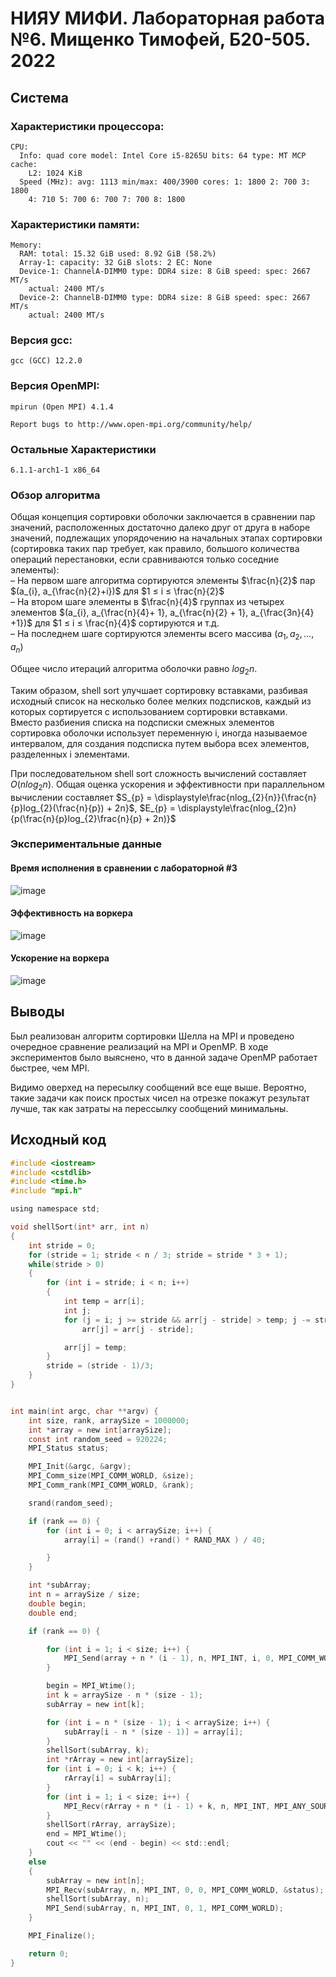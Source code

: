 # НИЯУ МИФИ. Лабораторная работа №6. Мищенко Тимофей, Б20-505. 2022

## Система

### Характеристики процессора:
```
CPU:
  Info: quad core model: Intel Core i5-8265U bits: 64 type: MT MCP cache:
    L2: 1024 KiB
  Speed (MHz): avg: 1113 min/max: 400/3900 cores: 1: 1800 2: 700 3: 1800
    4: 710 5: 700 6: 700 7: 700 8: 1800
```

### Характеристики памяти:
```
Memory:
  RAM: total: 15.32 GiB used: 8.92 GiB (58.2%)
  Array-1: capacity: 32 GiB slots: 2 EC: None
  Device-1: ChannelA-DIMM0 type: DDR4 size: 8 GiB speed: spec: 2667 MT/s
    actual: 2400 MT/s
  Device-2: ChannelB-DIMM0 type: DDR4 size: 8 GiB speed: spec: 2667 MT/s
    actual: 2400 MT/s
```

### Версия gcc:
```
gcc (GCC) 12.2.0
```

### Версия OpenMPI:
```
mpirun (Open MPI) 4.1.4

Report bugs to http://www.open-mpi.org/community/help/
```

### Остальные Характеристики
```
6.1.1-arch1-1 x86_64
```

### Обзор алгоритма
Общая концепция сортировки оболочки заключается в сравнении пар значений, расположенных достаточно далеко друг от друга в наборе значений, подлежащих упорядочению на начальных этапах сортировки (сортировка таких пар требует, как правило, большого количества операций перестановки, если сравниваются только соседние элементы):  
– На первом шаге алгоритма сортируются элементы $\frac{n}{2}$ пар $(a_{i}, a_{\frac{n}{2}+i})$ для $1 ≤ i ≤ \frac{n}{2}$  
– На втором шаге элементы в $\frac{n}{4}$ группах из четырех элементов $(a_{i}, a_{\frac{n}{4}+ 1}, a_{\frac{n}{2} + 1}, a_{\frac{3n}{4} +1})$ для $1 ≤ i ≤ \frac{n}{4}$ сортируются и т.д.  
– На последнем шаге сортируются элементы всего массива $(a_{1}, a_{2},..., a_{n})$

Общее число итераций алгоритма оболочки равно $log_{2}n$.

Таким образом, shell sort улучшает сортировку вставками, разбивая исходный список на несколько более мелких подсписков, каждый из которых сортируется с использованием сортировки вставками.  
Вместо разбиения списка на подсписки смежных элементов сортировка оболочки использует переменную i, иногда называемое интервалом, для создания подсписка путем выбора всех элементов, разделенных i элементами.

При последовательном shell sort сложность вычислений составляет $O(nlog_2 n)$.
Общая оценка ускорения и эффективности при параллельном вычислении составляет $S_{p} = \displaystyle\frac{nlog_{2}{n}}{\frac{n}{p}log_{2}(\frac{n}{p}) + 2n}$, $E_{p} = \displaystyle\frac{nlog_{2}n}{p(\frac{n}{p}log_{2}\frac{n}{p} + 2n)}$ 

### Экспериментальные данные

#### Время исполнения в сравнении с лабораторной #3

![image](graphs/speed.png)

#### Эффективность на воркера

![image](graphs/acceleration.png)

#### Ускорение на воркера

![image](graphs/efficiency.png)

## Выводы

Был реализован алгоритм сортировки Шелла на MPI и проведено очередное сравнение реализаций на MPI и OpenMP. В ходе экспериментов было выяснено, что в данной задаче OpenMP работает быстрее, чем MPI.

Видимо оверхед на пересылку сообщений все еще выше. Вероятно, такие задачи как поиск простых чисел на отрезке покажут результат лучше, так как затраты на перессылку сообщений минимальны. 

## Исходный код

```c 
#include <iostream>
#include <cstdlib>
#include <time.h>
#include "mpi.h"

using namespace std;

void shellSort(int* arr, int n)
{
    int stride = 0;
    for (stride = 1; stride < n / 3; stride = stride * 3 + 1);
    while(stride > 0)
    {
        for (int i = stride; i < n; i++)
        {
            int temp = arr[i];
            int j;
            for (j = i; j >= stride && arr[j - stride] > temp; j -= stride)
                arr[j] = arr[j - stride];

            arr[j] = temp;
        }
        stride = (stride - 1)/3;
    }
}


int main(int argc, char **argv) {
    int size, rank, arraySize = 1000000;
    int *array = new int[arraySize];
    const int random_seed = 920224;
    MPI_Status status;

    MPI_Init(&argc, &argv);
    MPI_Comm_size(MPI_COMM_WORLD, &size);
    MPI_Comm_rank(MPI_COMM_WORLD, &rank);

    srand(random_seed);

    if (rank == 0) {
        for (int i = 0; i < arraySize; i++) {
            array[i] = (rand() +rand() * RAND_MAX ) / 40;

        }
    }

    int *subArray;
    int n = arraySize / size;
    double begin;
    double end;

    if (rank == 0) {

        for (int i = 1; i < size; i++) {
            MPI_Send(array + n * (i - 1), n, MPI_INT, i, 0, MPI_COMM_WORLD);
        }

        begin = MPI_Wtime();
        int k = arraySize - n * (size - 1);
        subArray = new int[k];

        for (int i = n * (size - 1); i < arraySize; i++) {
            subArray[i - n * (size - 1)] = array[i];
        }
        shellSort(subArray, k);
        int *rArray = new int[arraySize];
        for (int i = 0; i < k; i++) {
            rArray[i] = subArray[i];
        }
        for (int i = 1; i < size; i++) {
            MPI_Recv(rArray + n * (i - 1) + k, n, MPI_INT, MPI_ANY_SOURCE, 1, MPI_COMM_WORLD, &status);
        }
        shellSort(rArray, arraySize);
        end = MPI_Wtime();
        cout << "" << (end - begin) << std::endl;
    }
    else
    {
        subArray = new int[n];
        MPI_Recv(subArray, n, MPI_INT, 0, 0, MPI_COMM_WORLD, &status);
        shellSort(subArray, n);
        MPI_Send(subArray, n, MPI_INT, 0, 1, MPI_COMM_WORLD);
    }

    MPI_Finalize();

    return 0;
}
```


